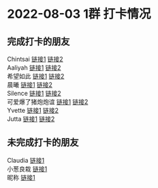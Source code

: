 # 2022-08-03 1群 打卡情况
## 完成打卡的朋友
Chintsai [链接1](http://mmbiz.qpic.cn/mmbiz_jpg/fKBOEML39zqwEC20icnRCYKZZA8ZPDVpFUFs9iaibzj9Q10AjTj8GEAnjzlCnYcoUuYeZdkak3mafhibIeNFd1ibia3w/0) [链接2](http://mmbiz.qpic.cn/mmbiz_jpg/fKBOEML39zqwEC20icnRCYKZZA8ZPDVpFs1zMOjb5Gl5rAibFW9rLTic8EoOahCRUCRNAhKgylU9tT8lk6XTWjGfA/0) <br>Aaliyah [链接1](http://mmbiz.qpic.cn/mmbiz_jpg/aBaDwGIjEcFu9vVrMqwWeuWnQQpicOlbOgngAj7jWYAgtPicgYCcbx58ZntW9WbNsoSFYKcicSZtqyHgvhJa3pA3g/0) [链接2](http://mmbiz.qpic.cn/mmbiz_jpg/aBaDwGIjEcFu9vVrMqwWeuWnQQpicOlbOKfCfKCXckmI5tkQcCBaBEepFcpFf3pgibwPeEPNBlgQloNiakmfsCYsQ/0) <br>希望如此 [链接1](http://mmbiz.qpic.cn/mmbiz_jpg/3OJDq5op6dr24gjZkXuDXcZ2WPmljdjdaDcNib3icQycicYALgP2zpGnMFGCiaPx6LYlp1Z1IlG5dAsia05SpibPEs4w/0) [链接2](http://mmbiz.qpic.cn/mmbiz_jpg/3OJDq5op6dr24gjZkXuDXcZ2WPmljdjdZbPplQOqGl6WQ87WY0ODxOd8LJAAQREicv0NYww3ETxdSJRIBgNhYRQ/0) <br>晨曦 [链接1](http://mmbiz.qpic.cn/mmbiz_jpg/4rYayDxu0jXRhLJwx6lWib3cjaxn192zhfV4gGDiaNwOtR7eOt7ibOpz3QPg4O4hz0BSZ8ibjAQCEBaSgvnt3gqS0A/0) [链接2](http://mmbiz.qpic.cn/mmbiz_jpg/4rYayDxu0jXRhLJwx6lWib3cjaxn192zh3WZB73Ozf5nwV2JYJzMtuDqP5FCpw5ibmP6jCib2ZPpG3LxqwUhwnQsQ/0) <br>Silence [链接1](http://mmbiz.qpic.cn/mmbiz_jpg/sGSnerdz48ERGP8GBzbx8jZupBsfaLFjHIk0IDXBD0DicRbJjVr76dyQg4DH2xicvfVZXAMibtMrc5ibEiblPKOlX7Q/0) [链接2](http://mmbiz.qpic.cn/mmbiz_jpg/sGSnerdz48ERGP8GBzbx8jZupBsfaLFjgt5TzLPEEbIS4g7txTpJib1jkW6YWz1v4tlibhPsvHeXBW0QhLrvuXHg/0) <br>可爱爆了猪炮炮谊 [链接1](http://mmbiz.qpic.cn/mmbiz_jpg/ZIHKcDib0zichAvMf78T3wkvZSZPSluqjh6kDJVYaBSQsmbibPPGWtV5ZDCn6auzNROGsJs2icRG39fCMghQ16OKmg/0) [链接2](http://mmbiz.qpic.cn/mmbiz_jpg/ZIHKcDib0zichAvMf78T3wkvZSZPSluqjh3JibOibEsiaiaGwAomFjng3ZVose7bzQrXsFic0VkKPgTvqCicDTIsBPgibNA/0) <br>Yvette [链接1](http://mmbiz.qpic.cn/mmbiz_jpg/uFVGJUWIyal9t6PxYdGxPuoTEwicd9licp0OEnTY1UdKHmRqMsyP8aCMheljEZ7zyEgXDfnYPPRib4vVibcE14eibCg/0) [链接2](http://mmbiz.qpic.cn/mmbiz_jpg/uFVGJUWIyal9t6PxYdGxPuoTEwicd9licphJuaOhvkhgjYRFfgZr6o1CAGsN8HlhicmpDZWGAcfjt9AsTmic0CcUXg/0) <br>Jutta [链接1](http://mmbiz.qpic.cn/mmbiz_jpg/VX3QEib83oGzjELgcJqX2uuzPGfA1ICzUoCfwPicM7gcNibNaDXm0Jg4z1ic1jPZ8XbbxQfcbuRdrEeKEFFyWuJRpw/0) [链接2](http://mmbiz.qpic.cn/mmbiz_jpg/VX3QEib83oGzjELgcJqX2uuzPGfA1ICzU44MZ3fumZkHKSZicic9EcgibQ0dd1Jq5rWTlOibRhZR1JWSIZ5rf5DcazQ/0) <br>
## 未完成打卡的朋友
Claudia [链接1](http://mmbiz.qpic.cn/mmbiz_jpg/EqM704vBbWCLQ3selNF0esnYCuldbPibSNAx1JuzVaEftqVYSX2gprMXwSDiaZELsLVnic0MnEoWTgqLXbTMvjtEA/0) <br>小葱良栽 [链接1](http://mmbiz.qpic.cn/mmbiz_jpg/rlzCzCGMBEpJc6FHLARMo3SEhzCg38bF1Bz8d8vW16j6eWr1gWWoNLF8B5gK9icNGVgKAYK0ZXLnSkYbjjealvA/0) <br>昵称 [链接1](http://mmbiz.qpic.cn/mmbiz_jpg/UXCwYvFELtrfK5u9WzwiacrykyQclC7hzI0zZZF930vNx1hvKRWsASiaT9rMHpzzmjicJf5BoI4BAvHl1k57Maiczg/0) <br>
